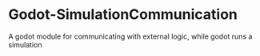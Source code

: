 # Godot-SimulationCommunication
A godot module for communicating with external logic, while godot runs a simulation
